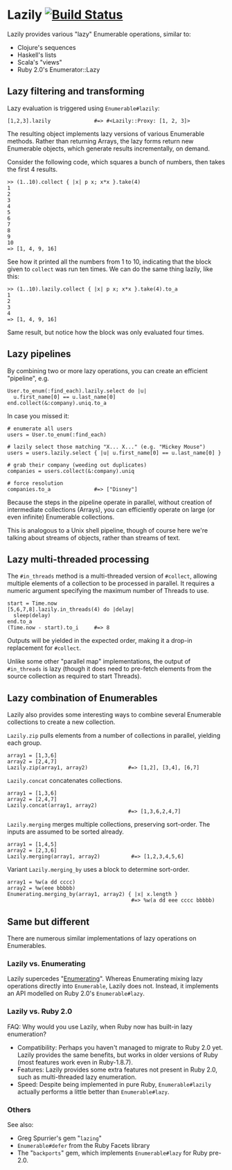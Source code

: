 Lazily [![Build Status](https://secure.travis-ci.org/mdub/lazily.png?branch=master)](http://travis-ci.org/mdub/lazily)
===========

Lazily provides various "lazy" Enumerable operations, similar to:

* Clojure's sequences
* Haskell's lists
* Scala's "views"
* Ruby 2.0's Enumerator::Lazy

Lazy filtering and transforming
-------------------------------

Lazy evaluation is triggered using `Enumerable#lazily`:

    [1,2,3].lazily              #=> #<Lazily::Proxy: [1, 2, 3]>

The resulting object implements lazy versions of various Enumerable methods.  Rather than returning Arrays, the lazy forms return new Enumerable objects, which generate results incrementally, on demand.

Consider the following code, which squares a bunch of numbers, then takes the first 4 results.

    >> (1..10).collect { |x| p x; x*x }.take(4)
    1
    2
    3
    4
    5
    6
    7
    8
    9
    10
    => [1, 4, 9, 16]

See how it printed all the numbers from 1 to 10, indicating that the block given to `collect` was run ten times. We can do the same thing lazily, like this:

    >> (1..10).lazily.collect { |x| p x; x*x }.take(4).to_a
    1
    2
    3
    4
    => [1, 4, 9, 16]

Same result, but notice how the block was only evaluated four times. 

Lazy pipelines
--------------

By combining two or more lazy operations, you can create an efficient "pipeline", e.g.

    User.to_enum(:find_each).lazily.select do |u| 
      u.first_name[0] == u.last_name[0]
    end.collect(&:company).uniq.to_a

In case you missed it:

    # enumerate all users
    users = User.to_enum(:find_each)

    # lazily select those matching "X... X..." (e.g. "Mickey Mouse")
    users = users.lazily.select { |u| u.first_name[0] == u.last_name[0] }

    # grab their company (weeding out duplicates)
    companies = users.collect(&:company).uniq

    # force resolution
    companies.to_a              #=> ["Disney"]

Because the steps in the pipeline operate in parallel, without creation of intermediate collections (Arrays), you can efficiently operate on large (or even infinite) Enumerable collections.

This is analogous to a Unix shell pipeline, though of course here we're talking about streams of objects, rather than streams of text.

Lazy multi-threaded processing
------------------------------

The `#in_threads` method is a multi-threaded version of `#collect`, allowing multiple elements of a collection to be processed in parallel.  It requires a numeric argument specifying the maximum number of Threads to use. 

    start = Time.now
    [5,6,7,8].lazily.in_threads(4) do |delay|
      sleep(delay)
    end.to_a
    (Time.now - start).to_i     #=> 8

Outputs will be yielded in the expected order, making it a drop-in replacement for `#collect`. 

Unlike some other "parallel map" implementations, the output of `#in_threads` is lazy (though it does need to pre-fetch elements from the source collection as required to start Threads).

Lazy combination of Enumerables
-------------------------------

Lazily also provides some interesting ways to combine several Enumerable collections to create a new collection.

`Lazily.zip` pulls elements from a number of collections in parallel, yielding each group.

    array1 = [1,3,6]
    array2 = [2,4,7]
    Lazily.zip(array1, array2)             #=> [1,2], [3,4], [6,7]

`Lazily.concat` concatenates collections.

    array1 = [1,3,6]
    array2 = [2,4,7]
    Lazily.concat(array1, array2)
                                           #=> [1,3,6,2,4,7]

`Lazily.merging` merges multiple collections, preserving sort-order.  The inputs are assumed to be sorted already.

    array1 = [1,4,5]
    array2 = [2,3,6]
    Lazily.merging(array1, array2)          #=> [1,2,3,4,5,6]

Variant `Lazily.merging_by` uses a block to determine sort-order.

    array1 = %w(a dd cccc)
    array2 = %w(eee bbbbb)
    Enumerating.merging_by(array1, array2) { |x| x.length }
                                            #=> %w(a dd eee cccc bbbbb)

Same but different
------------------

There are numerous similar implementations of lazy operations on Enumerables.  

### Lazily vs. Enumerating

Lazily supercedes "[Enumerating](http://github.com/mdub/enumerating)".  Whereas Enumerating mixing lazy operations directly into `Enumerable`, Lazily does not.  Instead, it implements an API modelled on Ruby 2.0's `Enumerable#lazy`.

### Lazily vs. Ruby 2.0

FAQ: Why would you use Lazily, when Ruby now has built-in lazy enumeration?

- Compatibility: Perhaps you haven't managed to migrate to Ruby 2.0 yet.  Lazily provides the same benefits, but works in older versions of Ruby (most features work even in Ruby-1.8.7).
- Features: Lazily provides some extra features not present in Ruby 2.0, such as multi-threaded lazy enumeration.
- Speed: Despite being implemented in pure Ruby, `Enumerable#lazily` actually performs a little better than `Enumerable#lazy`.

### Others

See also:

* Greg Spurrier's gem "`lazing`"
* `Enumerable#defer` from the Ruby Facets library
* The "`backports`" gem, which implements `Enumerable#lazy` for Ruby pre-2.0.
